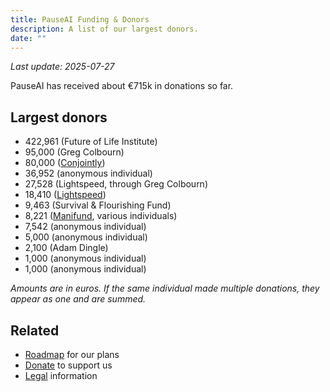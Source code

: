 ```yaml
---
title: PauseAI Funding & Donors
description: A list of our largest donors.
date: ""
---
```


_Last update: 2025-07-27_

PauseAI has received about €715k in donations so far.

## Largest donors

- 422,961 (Future of Life Institute)
- 95,000 (Greg Colbourn)
- 80,000 ([Conjointly](https://conjointly.com/))
- 36,952 (anonymous individual)
- 27,528 (Lightspeed, through Greg Colbourn)
- 18,410 ([Lightspeed](https://lightspeedgrants.org/))
- 9,463 (Survival & Flourishing Fund)
- 8,221 ([Manifund](https://manifund.org/projects/pauseai-local-communities---volunteer-stipends), various individuals)
- 7,542 (anonymous individual)
- 5,000 (anonymous individual)
- 2,100 (Adam Dingle)
- 1,000 (anonymous individual)
- 1,000 (anonymous individual)

_Amounts are in euros. If the same individual made multiple donations, they appear as one and are summed._

## Related

- [Roadmap](/roadmap) for our plans
- [Donate](/donate) to support us
- [Legal](/legal) information
